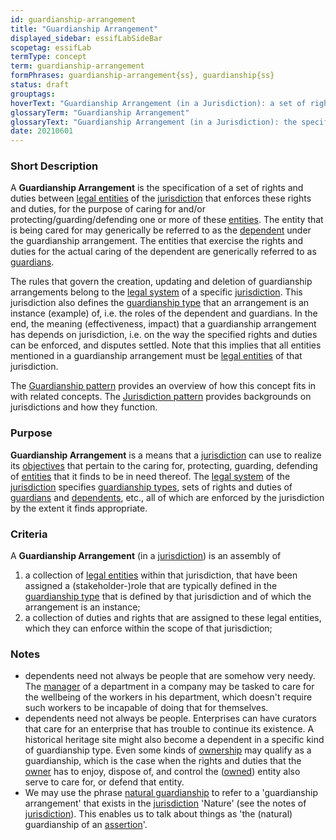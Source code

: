 ```yaml
---
id: guardianship-arrangement
title: "Guardianship Arrangement"
displayed_sidebar: essifLabSideBar
scopetag: essifLab
termType: concept
term: guardianship-arrangement
formPhrases: guardianship-arrangement{ss}, guardianship{ss}
status: draft
grouptags:
hoverText: "Guardianship Arrangement (in a Jurisdiction): a set of rights and duties between Legal Entities of the Jurisdiction that have been established and are enforced within that Jurisdiction for the purpose of caring for and/or protecting/guarding/defending one or more of these Entities."
glossaryTerm: "Guardianship Arrangement"
glossaryText: "Guardianship Arrangement (in a Jurisdiction): the specification of a set of rights and duties between [legal entities](legal-entity@) of the [jurisdiction](@) that enforces these rights and duties, for the purpose of caring for and/or protecting/guarding/defending one or more of these [entities](legal-entity@)."
date: 20210601
---
```


### Short Description
A **Guardianship Arrangement** is the specification of a set of rights and duties between [legal entities](legal-entity@) of the [jurisdiction](@) that enforces these rights and duties, for the purpose of caring for and/or protecting/guarding/defending one or more of these [entities](legal-entity@). The entity that is being cared for may generically be referred to as the [dependent](@) under the guardianship arrangement. The entities that exercise the rights and duties for the actual caring of the dependent are generically referred to as [guardians](@).

The rules that govern the creation, updating and deletion of guardianship arrangements belong to the [legal system](@) of a specific [jurisdiction](@). This jurisdiction also defines the [guardianship type](@) that an arrangement is an instance (example) of, i.e. the roles of the dependent and guardians. In the end, the meaning (effectiveness, impact) that a guardianship arrangement has depends on jurisdiction, i.e. on the way the specified rights and duties can be enforced, and disputes settled. Note that this implies that all entities mentioned in a guardianship arrangement must be [legal entities](legal-entity@) of that jurisdiction.

The [Guardianship pattern](pattern-guardianship@) provides an overview of how this concept fits in with related concepts.
The [Jurisdiction pattern](pattern-jurisdiction@) provides backgrounds on jurisdictions and how they function.

### Purpose
**Guardianship Arrangement** is a means that a [jurisdiction](@) can use to realize its [objectives](@) that pertain to the caring for, protecting, guarding, defending of [entities](@) that it finds to be in need thereof. The [legal system](@) of the [jurisdiction](@) specifies [guardianship types](guardianship-type@), sets of rights and duties of [guardians](@) and [dependents](@), etc., all of which are enforced by the jurisdiction by the extent it finds appropriate.

### Criteria
A **Guardianship Arrangement** (in a [jurisdiction](@)) is an assembly of
1. a collection of [legal entities](legal-entity@) within that jurisdiction, that have been assigned a (stakeholder-)role that are typically defined in the [guardianship type](@) that is defined by that jurisdiction and of which the arrangement is an instance;
2. a collection of duties and rights that are assigned to these legal entities, which they can enforce within the scope of that jurisdiction;

### Notes
- dependents need not always be people that are somehow very needy. The [manager](management@) of a department in a company may be tasked to care for the wellbeing of the workers in his department, which doesn't require such workers to be incapable of doing that for themselves.
- dependents need not always be people. Enterprises can have curators that care for an enterprise that has trouble to continue its existence. A historical heritage site might also become a dependent in a specific kind of guardianship type. Even some kinds of [ownership](@) may qualify as a guardianship, which is the case when the rights and duties that the [owner](@) has to enjoy, dispose of, and control the ([owned](@)) entity also serve to care for, or defend that entity.
- We may use the phrase [natural guardianship](guardianship-arrangement@) to refer to a 'guardianship arrangement' that exists in the [jurisdiction](@) 'Nature' (see the notes of [jurisdiction](@)). This enables us to talk about things as 'the (natural) guardianship of an [assertion](@)'.
